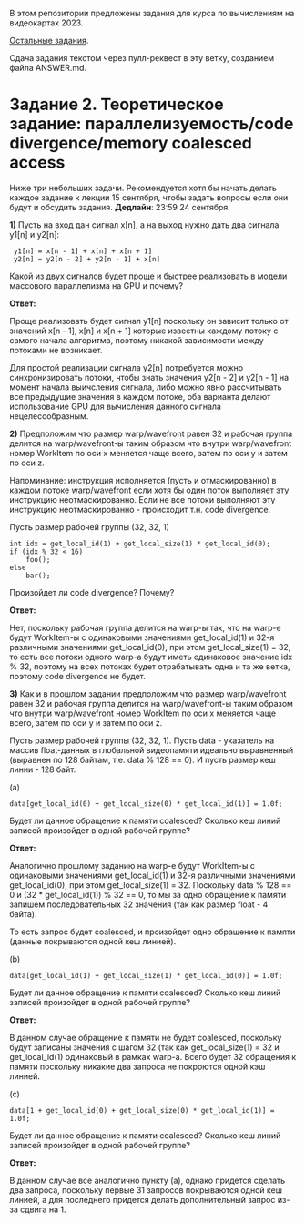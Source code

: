 В этом репозитории предложены задания для курса по вычислениям на видеокартах 2023.

[Остальные задания](https://github.com/GPGPUCourse/GPGPUTasks2023/).

Сдача задания текстом через пулл-реквест в эту ветку, созданием файла ANSWER.md.

# Задание 2. Теоретическое задание: параллелизуемость/code divergence/memory coalesced access

Ниже три небольших задачи. Рекомендуется хотя бы начать делать каждое задание к лекции 15 сентября, чтобы задать вопросы если они будут и обсудить задания. **Дедлайн**: 23:59 24 сентября.

**1)** Пусть на вход дан сигнал x[n], а на выход нужно дать два сигнала y1[n] и y2[n]:

```
 y1[n] = x[n - 1] + x[n] + x[n + 1]
 y2[n] = y2[n - 2] + y2[n - 1] + x[n]
```

Какой из двух сигналов будет проще и быстрее реализовать в модели массового параллелизма на GPU и почему?

**Ответ:**

Проще реализовать будет сигнал y1[n] поскольку он зависит только от значений x[n - 1], x[n] и x[n + 1]
которые известны каждому потоку с самого начала алгоритма, поэтому никакой зависимости между потоками не возникает.

Для простой реализации сигнала y2[n] потребуется 
можно синхронизировать потоки, чтобы знать значения y2[n - 2] и y2[n - 1] на момент начала выичсления сигнала,
либо можно явно рассчитывать все предыдущие значения в каждом потоке, оба варианта делают использование GPU для
вычисления данного сигнала нецелесообразным.


**2)** Предположим что размер warp/wavefront равен 32 и рабочая группа делится
 на warp/wavefront-ы таким образом что внутри warp/wavefront
 номер WorkItem по оси x меняется чаще всего, затем по оси y и затем по оси z.

Напоминание: инструкция исполняется (пусть и отмаскированно) в каждом потоке warp/wavefront если хотя бы один поток выполняет эту инструкцию неотмаскированно. Если не все потоки выполняют эту инструкцию неотмаскированно - происходит т.н. code divergence.

Пусть размер рабочей группы (32, 32, 1)

```
int idx = get_local_id(1) + get_local_size(1) * get_local_id(0);
if (idx % 32 < 16)
    foo();
else
    bar();
```

Произойдет ли code divergence? Почему?

**Ответ:**

Нет, поскольку рабочая группа делится на warp-ы так, что на warp-е будут WorkItem-ы с одинаковыми значениями 
get_local_id(1) и 32-я различными значениями get_local_id(0), при этом get_local_size(1) = 32, то есть
все потоки одного warp-а будут иметь одинаковое значение idx % 32, поэтому на всех потоках будет отрабатывать
одна и та же ветка, поэтому code divergence не будет.


**3)** Как и в прошлом задании предположим что размер warp/wavefront равен 32 и рабочая группа делится
 на warp/wavefront-ы таким образом что внутри warp/wavefront
 номер WorkItem по оси x меняется чаще всего, затем по оси y и затем по оси z.

Пусть размер рабочей группы (32, 32, 1).
Пусть data - указатель на массив float-данных в глобальной видеопамяти идеально выравненный (выравнен по 128 байтам, т.е. data % 128 == 0). И пусть размер кеш линии - 128 байт.

(a)
```
data[get_local_id(0) + get_local_size(0) * get_local_id(1)] = 1.0f;
```

Будет ли данное обращение к памяти coalesced? Сколько кеш линий записей произойдет в одной рабочей группе?

**Ответ:**

Аналогично прошлому заданию на warp-е будут WorkItem-ы с одинаковыми значениями 
get_local_id(1) и 32-я различными значениями get_local_id(0), при этом get_local_size(1) = 32.
Поскольку data % 128 == 0 и (32 * get_local_id(1)) % 32 == 0, то мы за одно обращение к памяти запишем 
последовательных 32 значения (так как размер float - 4 байта).

То есть запрос будет coalesced, и произойдет одно обращение к памяти (данные покрываются одной кеш линией).


(b)
```
data[get_local_id(1) + get_local_size(1) * get_local_id(0)] = 1.0f;
```

Будет ли данное обращение к памяти coalesced? Сколько кеш линий записей произойдет в одной рабочей группе?


**Ответ:**

В данном случае обращение к памяти не будет coalesced, поскольку будут записаны значения с шагом 32 
(так как get_local_size(1) = 32 и get_local_id(1) одинаковый в рамках warp-а.
Всего будет 32 обращения к памяти поскольку никакие два запроса не покроются одной кэш линией.


(c)
```
data[1 + get_local_id(0) + get_local_size(0) * get_local_id(1)] = 1.0f;
```

Будет ли данное обращение к памяти coalesced? Сколько кеш линий записей произойдет в одной рабочей группе?

**Ответ:**

В данном случае все аналогично пункту (a), однако придется сделать два запроса, поскольку 
первые 31 запросов покрываются одной кеш линией, а для последнего придется делать 
дополнительный запрос из-за сдвига на 1.